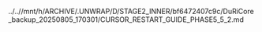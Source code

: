 ../..//mnt/h/ARCHIVE/.UNWRAP/D/STAGE2_INNER/bf6472407c9c/DuRiCore_backup_20250805_170301/CURSOR_RESTART_GUIDE_PHASE5_5_2.md